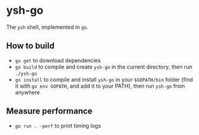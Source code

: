 # ysh-go

The `ysh` shell, implemented in `go`.

## How to build
- `go get` to download dependencies
- `go build` to compile and create `ysh-go` in the current directory, then run `./ysh-go`
- `go install` to compile and install `ysh-go` in your `$GOPATH/bin` folder (find it with `go env GOPATH`, and add it to your PATH), then run `ysh-go` from anywhere

## Measure performance
- `go run . -perf` to print timing logs